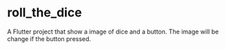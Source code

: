 # roll_the_dice

A Flutter project that show a image of dice and a button.
The image will be change if the button pressed.

